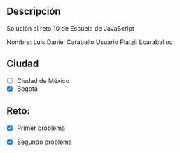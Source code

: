 ## Descripción

Solución al reto 10 de Escuela de JavaScript

Nombre: Luis Daniel Caraballo
Usuario Platzi: Lcaraballoc

## Ciudad
- [ ] Ciudad de México
- [x] Bogotá

## Reto:
  - [x] Primer problema
  - [x] Segundo problema
  